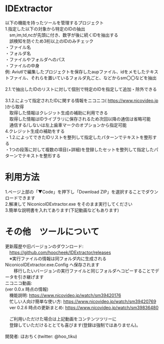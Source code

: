 # IDExtractor
以下の機能を持ったツールを管理するプロジェクト</br>
1.指定した以下の対象から特定のIDの抽出</br>
　sm,im,td,ncが先頭に付き、数字が後に続くIDを抽出する</br>
　誤検知を防ぐため3桁以上のIDのみチェック</br>
・ファイル名</br>
・フォルダ名</br>
・ファイルやフォルダへのパス</br>
・ファイルの中身</br>
例: Aviutlで編集したプロジェクトを保存したaupファイル、idをメモしたテキストファイル、それらを置いているフォルダ丸ごと、などからsm〇〇などを抽出<br>
</br>
2.1.で抽出したIDのリストに対して個別で特定のIDを指定して追加・除外できる</br>
</br>
3.1.2.によって指定されたIDに関する情報をニコニコ( https://www.nicovideo.jp )から取得</br>
　取得した情報はクレジット生成の補助に利用できる</br>
　取得した情報はIDライブラリに保存されるため次回以降の通信は省略可能</br>
　通信する/しないは左上歯車マークのオプションから指定可能
</br>
4.クレジット生成の補助をする</br>
・1.2.によってできたIDリストを整列して指定したパターンでテキストを整形する</br>
・1つの段落に対して複数の項目(+詳細)を登録したセットを整列して指定したパターンでテキストを整形する</br>

# 利用方法
1.ページ上部の「▼Code」を押下し「Download ZIP」を選択することでダウンロードできます<br>
2.解凍して NiconicoIDExtractor.exe をそのまま実行してください<br>
3.簡単な説明書を入れてあります(下記動画などもあります)

# その他　ツールについて
更新履歴や旧バージョンのダウンロード:<br>
　https://github.com/hoocheek/IDExtractor/releases<br>
　※実行ファイルの情報は同フォルダ内に生成される NiconicoIDExtractor.exe.Config へ保存されます<br>
　　移行したいバージョンの実行ファイルと同じフォルダへコピーすることでデータを引き継げます<br>
ニコニコ動画:<br>
(ver 0.0.x 時点の情報)<br>
　機能説明: https://www.nicovideo.jp/watch/sm39420176 <br>
　忙しい人向け簡単な使い方: https://www.nicovideo.jp/watch/sm39420769<br>
　ver 0.2.6 時点の更新まとめ: https://www.nicovideo.jp/watch/sm39836480<br>
<br>
　ご利用いただけた場合は上記動画をコンテンツツリーに<br>
　登録していただけるととても喜びます(登録は強制ではありません)。<br>
<br>
開発者: ほおちく(twitter: @hoo_tiku)

